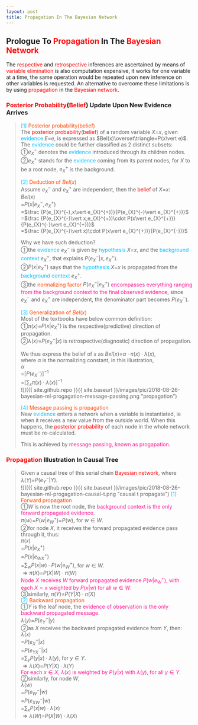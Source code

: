```yaml
---
layout: post
title: Propagation In The Bayesian Network
---
```


## Prologue To <font color="Red">Propagation</font> In The <font color="Red">Bayesian Network</font>
<p class="message">
The <font color="Red">respective</font> and <font color="Red">retrospective</font> inferences are ascertained by means of <font color="Red">variable elimination</font> is also computation expensive, it works for one variable at a time, the same operation would be repeated upon new inference on other variables is requested.  
An alternative to overcome these limitations is by using <font color="Red">propagation</font> in the <font color="Red">Bayesian network</font>.  
</p>

### <font color="Red">Posterior Probability</font>(<font color="Red">Belief</font>) Update Upon New Evidence Arrives
><font color="DeepSkyBlue">[1]</font>
><font color="OrangeRed">Posterior probability(belief)</font>  
>The <font color="Red">posterior probability</font>(<font color="Red">belief</font>) of a random variable $X$=$x$, given <font color="DeepSkyBlue">evidence</font> $E$=$e$, is expressed as $Bel(x)\overset\triangle=P(x\vert e)$.  The <font color="DeepSkyBlue">evidence</font> could be further classified as 2 distinct subsets:  
>&#10112;$e_{X}^{-}$ denotes the <font color="DeepSkyBlue">evidence</font> introduced through its children nodes.  
>&#10113;$e_{X}^{+}$ stands for the <font color="DeepSkyBlue">evidence</font> coming from its parent nodes, for $X$ to be a root node, $e_{X}^{+}$ is the background.  
>
><font color="DeepSkyBlue">[2]</font>
><font color="OrangeRed">Deduction of $Bel(x)$</font>  
>Assume $e_{X}^{-}$ and $e_{X}^{+}$ are independent, then the <font color="Red">belief</font> of $X$=$x$:  
>$Bel(x)$  
>=$P(x\vert e_{X}^{-},e_{X}^{+})$  
>=$\frac {P(e_{X}^{-},x\vert e_{X}^{+})}{P(e_{X}^{-}\vert e_{X}^{+})}$  
>=$\frac {P(e_{X}^{-}\vert x,e_{X}^{+})\cdot P(x\vert e_{X}^{+})}{P(e_{X}^{-}\vert e_{X}^{+})}$  
>=$\frac {P(e_{X}^{-}\vert x)\cdot P(x\vert e_{X}^{+})}{P(e_{X}^{-})}$  
>
>Why we have such deduction?  
>&#10112;the <font color="DeepSkyBlue">evidence</font> $e_{X}^{-}$ is given by <font color="DeepSkyBlue">hypothesis</font> $X$=$x$, and the <font color="DeepSkyBlue">background context</font> $e_{X}^{+}$, that explains $P(e_{X}^{-}\vert x,e_{X}^{+})$.  
>&#10113;$P(x\vert e_{X}^{+})$ says that the <font color="DeepSkyBlue">hypothesis</font> $X$=$x$ is propagated from the <font color="DeepSkyBlue">background context</font> $e_{X}^{+}$.  
>&#10114;the <font color="OrangeRed">normalizing factor</font> $P(e_{X}^{-}\vert e_{X}^{+})$ <font color="DeepPink">encompasses everything ranging from the background context to the final observed evidence</font>, since $e_{X}^{-}$ and $e_{X}^{+}$ are independent, the denominator part becomes $P(e_{X}^{-})$.  
>
><font color="DeepSkyBlue">[3]</font>
><font color="OrangeRed">Generalization of $Bel(x)$</font>  
>Most of the textbooks have below common definition:  
>&#10112;$\pi(x)$=$P(x\vert e_{X}^{+})$ is the respective(predictive) direction of propagation.  
>&#10113;$\lambda(x)$=$P(e_{X}^{-}\vert x)$ is retrospective(diagnostic) direction of propagation.  
>
>We thus express the belief of $x$ as $Bel(x)$=$\alpha\cdot\pi(x)\cdot\lambda(x)$,  
>where $\alpha$ is the normalizing constant, in this illustration,  
>$\alpha$  
>=$[P(e_{X}^{-})]^{-1}$  
>=$[\sum_{x}\pi(x)\cdot\lambda(x)]^{-1}$  
![]({{ site.github.repo }}{{ site.baseurl }}/images/pic/2018-08-26-bayesian-ml-progagation-message-passing.png "propagation")
>
><font color="DeepSkyBlue">[4]</font>
><font color="OrangeRed">Message passing is propagation</font>  
>New <font color="DeepSkyBlue">evidence</font> enters a network when a variable is instantiated, ie when it receives a new value from the outside world. When this happens, the <font color="Red">posterior probability</font> of each node in the whole network must be re-calculated.  
>
>This is achieved by <font color="DeepPink">message passing, known as progapation</font>.  

### <font color="Red">Propagation</font> Illustration In Causal Tree
>Given a causal tree of this serial chain <font color="Red">Bayesian network</font>, where $\lambda(Y)$=$P(e_{Y}^{-}\vert Y)$.  
![]({{ site.github.repo }}{{ site.baseurl }}/images/pic/2018-08-26-bayesian-ml-progagation-causal-t.png "causal t propagate")
><font color="DeepSkyBlue">[1]</font>
><font color="OrangeRed">Forward propagation</font>  
>&#10112;$W$ is now the root node, the <font color="DeepPink">background context is the only forward propagated evidence</font>.  
>$\pi(w)$=$P(w\vert e_{W}^{+})$=$P(w)$, for $w\in W$.  
>&#10113;for node $X$, it receives the forward propagated evidence pass through it, thus:  
>$\pi(x)$  
>=$P(x\vert e_{X}^{+})$  
>=$P(x\vert e_{WX}^{+})$  
>=$\sum_{w}P(x\vert w)\cdot P(w\vert e_{W}^{+})$, for $w\in W$.  
>$\Rightarrow\pi(X)$=$P(X\vert W)\cdot\pi(W)$  
><font color="DeepPink">Node $X$ receives $W$ forward propagated evidence $P(w\vert e_{W}^{+})$, with each $X=x$ weighted by $P(x\vert w)$ for all $w\in W$.</font>  
>&#10114;similarly, $\pi(Y)$=$P(Y\vert X)\cdot\pi(X)$  
><font color="DeepSkyBlue">[2]</font>
><font color="OrangeRed">Backward propagation</font>  
>&#10112;$Y$ is the leaf node, the <font color="DeepPink">evidence of observation is the only backward propagated message</font>.  
>$\lambda(y)$=$P(e_{Y}^{-}\vert y)$  
>&#10113;as $X$ receives the backward propagated evidence from $Y$, then:  
>$\lambda(x)$  
>=$P(e_{X}^{-}\vert x)$  
>=$P(e_{YX}^{-}\vert x)$  
>=$\sum_{y}P(y\vert x)\cdot\lambda(y)$, for $y\in Y$.  
>$\Rightarrow\lambda(X)$=$P(Y\vert X)\cdot\lambda(Y)$  
><font color="DeepPink">For each $x\in X$, $\lambda(x)$ is weighted by $P(y\vert x)$ with $\lambda(y)$, for all $y\in Y$.</font>  
>&#10113;similarly, for node $W$,  
>$\lambda(w)$  
>=$P(e_{W}^{-}\vert w)$  
>=$P(e_{XW}^{-}\vert w)$  
>=$\sum_{x}P(x\vert w)\cdot\lambda(x)$  
>$\Rightarrow\lambda(W)$=$P(X\vert W)\cdot\lambda(X)$  

<!-- 
introduction to instantiation and dependence 
p.3@https://www.doc.ic.ac.uk/~dfg/ProbabilisticInference/IDAPILecture04.pdf
-->

<!-- 
### Addendum
>&#10112;[](http://citeseerx.ist.psu.edu/viewdoc/download?doi=10.1.1.124.2195&rep=rep1&type=pdf)  
>&#10113;[](https://www.doc.ic.ac.uk/~dfg/ProbabilisticInference/IDAPILecture04.pdf)  
-->

<!-- Γ -->
<!-- \Omega -->
<!-- \cap intersection -->
<!-- \cup union -->
<!-- \frac{\Gamma(k + n)}{\Gamma(n)} \frac{1}{r^k}  -->
<!-- \mbox{\large$\vert$}\nolimits_0^\infty -->
<!-- \vert_0^\infty -->
<!-- \vert_{0.5}^{\infty} -->
<!-- &prime; ′ -->
<!-- &Prime; ″ -->
<!-- $E\lbrack X\rbrack$ -->
<!-- \overline{X_n} -->
<!-- \underset{Succss}P -->
<!-- \frac{{\overline {X_n}}-\mu}{S/\sqrt n} -->
<!-- \lim_{t\rightarrow\infty} -->
<!-- \int_{0}^{a}\lambda\cdot e^{-\lambda\cdot t}\operatorname dt -->
<!-- \Leftrightarrow -->
<!-- \prod_{v\in V} -->
<!-- \subset -->
<!-- \subseteq -->
<!-- \varnothing -->
<!-- \perp -->
<!-- \overset\triangle= -->

<!-- Notes -->
<!-- <font color="OrangeRed">items, verb, to make it the focus, mathematic expression</font> -->
<!-- <font color="Red">KKT</font> -->
<!-- <font color="Red">SMO heuristics</font> -->
<!-- <font color="Red">F</font> distribution -->
<!-- <font color="Red">t</font> distribution -->
<!-- <font color="DeepSkyBlue">suggested item, soft item</font> -->
<!-- <font color="RoyalBlue">old alpha, quiz, example</font> -->
<!-- <font color="Green">new alpha</font> -->

<!-- <font color="#C20000">conclusion, finding</font> -->
<!-- <font color="DeepPink">positive conclusion, finding</font> -->
<!-- <font color="RosyBrown">negative conclusion, finding</font> -->

<!-- <font color="#00ADAD">policy</font> -->
<!-- <font color="#6100A8">full observable</font> -->
<!-- <font color="#FFAC12">partial observable</font> -->
<!-- <font color="#EB00EB">stochastic</font> -->
<!-- <font color="#8400E6">state transition</font> -->
<!-- <font color="#D600D6">discount factor gamma $\gamma$</font> -->
<!-- <font color="#D600D6">$V(S)$</font> -->
<!-- <font color="#9300FF">immediate reward R(S)</font> -->

<!-- ### <font color="RoyalBlue">Example</font>: Illustration By Rainy And Sunny Days In One Week -->
<!-- <font color="RoyalBlue">[Question]</font> -->
<!-- <font color="DeepSkyBlue">[Answer]</font> -->

<!-- 
[1]Given the vehicles pass through a highway toll station is $6$ per minute, what is the probability that no cars within $30$ seconds?
><font color="DeepSkyBlue">[1]</font>
><font color="OrangeRed">Given the vehicles pass through a highway toll station is $6$ per minute, what is the probability that no cars within $30$ seconds?</font>  
-->

<!--
><font color="DeepSkyBlue">[Notes]</font>
><font color="OrangeRed">Why at this moment, the Poisson and exponential probability come out with different result?</font>  
-->

<!-- https://www.medcalc.org/manual/gamma_distribution_functions.php -->
<!-- https://www.statlect.com/probability-distributions/student-t-distribution#hid5 -->
<!-- http://www.wiris.com/editor/demo/en/ -->